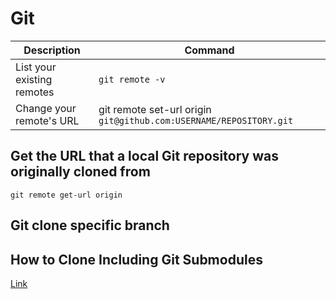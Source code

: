 # Git

 Description | Command
------------|-----
 List your existing remotes |  `git remote -v`
 Change your remote's URL | git remote set-url origin `git@github.com:USERNAME/REPOSITORY.git`


## Get the URL that a local Git repository was originally cloned from

```
git remote get-url origin
```

## Git clone specific branch

## How to Clone Including Git Submodules

[Link](https://www.w3docs.com/snippets/git/how-to-clone-including-submodules.html)